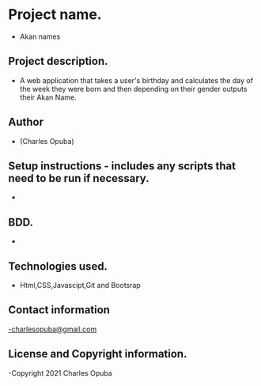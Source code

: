 
# Project name.
- Akan names
## Project description.
- A web application that takes a user's birthday and calculates the day of the week they were born and then depending on their gender outputs their Akan Name. 
## Author
- (Charles Opuba)
## Setup instructions - includes any scripts that need to be run if necessary.
- 
## BDD.
-  
## Technologies used.
- Html,CSS,Javascipt,Git and Bootsrap
## Contact information
-charlesopuba@gmail.com
## License and Copyright information.
-Copyright 2021 Charles Opuba